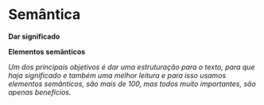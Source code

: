# Semântica

**Dar significado**

**Elementos semãnticos**


*Um dos principais objetivos é dar uma estruturação para o texto, para que haja significado e também uma melhor leitura e para isso usamos elementos semânticos, são mais de 100, mas todos muito importantes, são apenas benefícios.*
